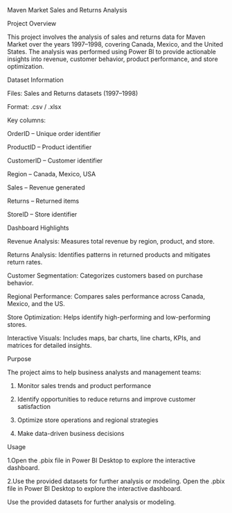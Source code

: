 Maven Market Sales and Returns Analysis

Project Overview

This project involves the analysis of sales and returns data for Maven Market over the years 1997–1998, covering Canada, Mexico, and the United States. The analysis was performed using Power BI to provide actionable insights into revenue, customer behavior, product performance, and store optimization.

Dataset Information

Files: Sales and Returns datasets (1997–1998)

Format: .csv / .xlsx

Key columns:

OrderID – Unique order identifier

ProductID – Product identifier

CustomerID – Customer identifier

Region – Canada, Mexico, USA

Sales – Revenue generated

Returns – Returned items

StoreID – Store identifier

Dashboard Highlights

Revenue Analysis: Measures total revenue by region, product, and store.

Returns Analysis: Identifies patterns in returned products and mitigates return rates.

Customer Segmentation: Categorizes customers based on purchase behavior.

Regional Performance: Compares sales performance across Canada, Mexico, and the US.

Store Optimization: Helps identify high-performing and low-performing stores.

Interactive Visuals: Includes maps, bar charts, line charts, KPIs, and matrices for detailed insights.

Purpose

The project aims to help business analysts and management teams:

1. Monitor sales trends and product performance

2. Identify opportunities to reduce returns and improve customer satisfaction

3. Optimize store operations and regional strategies

4. Make data-driven business decisions

Usage

1.Open the .pbix file in Power BI Desktop to explore the interactive dashboard.

2.Use the provided datasets for further analysis or modeling.
Open the .pbix file in Power BI Desktop to explore the interactive dashboard.

Use the provided datasets for further analysis or modeling.
